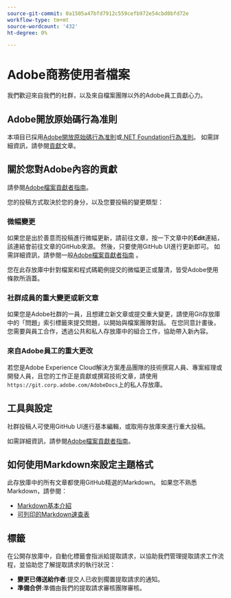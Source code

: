 ```yaml
---
source-git-commit: 0a1505a47bfd7912c559cefb972e54cbd0bfd72e
workflow-type: tm+mt
source-wordcount: '432'
ht-degree: 0%

---
```

# Adobe商務使用者檔案

我們歡迎來自我們的社群，以及來自檔案團隊以外的Adobe員工貢獻心力。

## Adobe開放原始碼行為准則

本項目已採用[Adobe開放原始碼行為准則](code-of-conduct.md)或[.NET Foundation行為准則](https://dotnetfoundation.org/code-of-conduct)。 如需詳細資訊，請參閱[貢獻](contributing.md)文章。

## 關於您對Adobe內容的貢獻

請參閱[Adobe檔案貢獻者指南](https://docs.adobe.com/content/help/en/contributor/contributor-guide/introduction.html)。

您的投稿方式取決於您的身分，以及您要投稿的變更類型：

### 微幅變更

如果您是出於善意而投稿進行微幅更新，請前往文章，按一下文章中的&#x200B;**Edit**&#x200B;連結，該連結會前往文章的GitHub來源。 然後，只要使用GitHub UI進行更新即可。 如需詳細資訊，請參閱一般[Adobe檔案貢獻者指南](https://docs.adobe.com/content/help/en/contributor/contributor-guide/introduction.html) 。

您在此存放庫中針對檔案和程式碼範例提交的微幅更正或釐清，皆受Adobe使用條款所涵蓋。

### 社群成員的重大變更或新文章

如果您是Adobe社群的一員，且想建立新文章或提交重大變更，請使用Git存放庫中的「問題」索引標籤來提交問題，以開始與檔案團隊對話。 在您同意計畫後，您需要與員工合作，透過公共和私人存放庫中的組合工作，協助帶入新內容。

<!--
If you submit a pull request with significant changes to documentation and code examples, you'll see a message in the pull request asking you to submit an online contribution license agreement (CLA). We need you to complete the online form before we can review your pull request.
-->

### 來自Adobe員工的重大更改

若您是Adobe Experience Cloud解決方案產品團隊的技術撰寫人員、專案經理或開發人員，且您的工作正是貢獻或撰寫技術文章，請使用`https://git.corp.adobe.com/AdobeDocs`上的私人存放庫。

<!--Employees from other parts of the Adobe world should use the public repo for minor updates.-->

## 工具與設定

社群投稿人可使用GitHub UI進行基本編輯，或取用存放庫來進行重大投稿。

如需詳細資訊，請參閱[Adobe檔案貢獻者指南](https://docs.adobe.com/content/help/en/contributor/contributor-guide/introduction.html)。

## 如何使用Markdown來設定主題格式

此存放庫中的所有文章都使用GitHub精選的Markdown。 如果您不熟悉Markdown，請參閱：

* [Markdown基本介紹](https://help.github.com/articles/getting-started-with-writing-and-formatting-on-github/)
* [可列印的Markdown速查表](https://guides.github.com/pdfs/markdown-cheatsheet-online.pdf)

## 標籤

在公開存放庫中，自動化標籤會指派給提取請求，以協助我們管理提取請求工作流程，並協助您了解提取請求的執行狀況：

* **變更已傳送給作者**:提交人已收到擱置提取請求的通知。
* **準備合併**:準備由我們的提取請求審核團隊審核。

